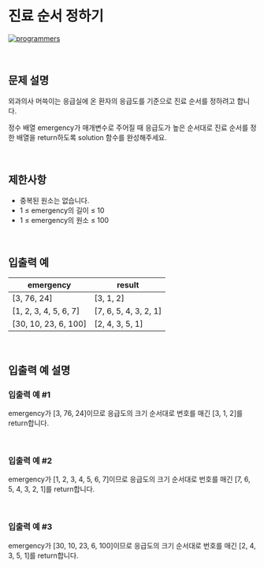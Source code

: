 # 진료 순서 정하기

[![programmers](https://user-images.githubusercontent.com/69426184/209522553-bab40080-50ba-4743-86a3-f6198bff3974.png)](https://school.programmers.co.kr/learn/courses/30/lessons/120835?language=python3)

<br/>

## 문제 설명

외과의사 머쓱이는 응급실에 온 환자의 응급도를 기준으로 진료 순서를 정하려고 합니다.

정수 배열 emergency가 매개변수로 주어질 때 응급도가 높은 순서대로 진료 순서를 정한 배열을 return하도록 solution 함수를 완성해주세요.

<br/>

## 제한사항

-   중복된 원소는 없습니다.
-   1 ≤ emergency의 길이 ≤ 10
-   1 ≤ emergency의 원소 ≤ 100

<br/>

## 입출력 예

| emergency             | result                |
| --------------------- | --------------------- |
| [3, 76, 24]           | [3, 1, 2]             |
| [1, 2, 3, 4, 5, 6, 7] | [7, 6, 5, 4, 3, 2, 1] |
| [30, 10, 23, 6, 100]  | [2, 4, 3, 5, 1]       |

<br/>

## 입출력 예 설명

### 입출력 예 #1

emergency가 [3, 76, 24]이므로 응급도의 크기 순서대로 번호를 매긴 [3, 1, 2]를 return합니다.

<br/>

### 입출력 예 #2

emergency가 [1, 2, 3, 4, 5, 6, 7]이므로 응급도의 크기 순서대로 번호를 매긴 [7, 6, 5, 4, 3, 2, 1]를 return합니다.

<br/>

### 입출력 예 #3

emergency가 [30, 10, 23, 6, 100]이므로 응급도의 크기 순서대로 번호를 매긴 [2, 4, 3, 5, 1]를 return합니다.
